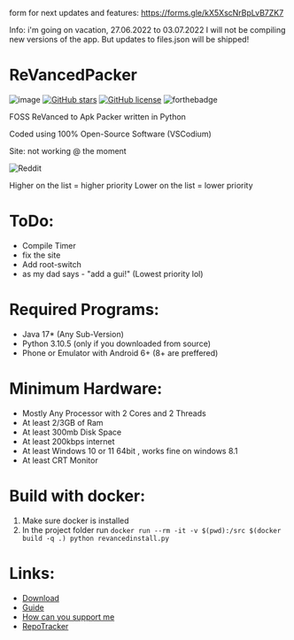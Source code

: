 form for next updates and features: https://forms.gle/kX5XscNrBpLvB7ZK7

Info: i'm going on vacation, 27.06.2022 to 03.07.2022
I will not be compiling new versions of the app. But updates to files.json will be shipped!
# ReVancedPacker
![image](https://forthebadge.com/images/badges/fuck-it-ship-it.svg)
[![GitHub stars](https://img.shields.io/github/stars/xemulat/ReVancedPacker?style=for-the-badge)](https://github.com/xemulat/ReVancedPacker/stargazers)
[![GitHub license](https://img.shields.io/github/license/xemulat/ReVancedPacker?style=for-the-badge)](https://github.com/xemulat/ReVancedPacker/blob/main/LICENSE)
![forthebadge](https://i.imgur.com/RPasORd.png)

FOSS ReVanced to Apk Packer written in Python

Coded using 100% Open-Source Software (VSCodium)

Site: not working @ the moment

![Reddit](https://i.imgur.com/scFNROw.jpeg)

Higher on the list = higher priority
Lower on the list = lower priority
# ToDo:
- Compile Timer
- fix the site
- Add root-switch
- as my dad says - "add a gui!" (Lowest priority lol)

# Required Programs:
- Java 17* (Any Sub-Version)
- Python 3.10.5 (only if you downloaded from source)
- Phone or Emulator with Android 6+ (8+ are preffered)

# Minimum Hardware:
- Mostly Any Processor with 2 Cores and 2 Threads
- At least 2/3GB of Ram
- At least 300mb Disk Space
- At least 200kbps internet
- At least Windows 10 or 11 64bit , works fine on windows 8.1
- At least CRT Monitor

# Build with docker:
1. Make sure docker is installed
2. In the project folder run `docker run --rm -it -v $(pwd):/src $(docker build -q .) python revancedinstall.py`

# Links:
- [Download](https://github.com/xemulat/ReVancedPacker/releases)
- [Guide](https://github.com/xemulat/ReVancedPacker/wiki/How-to-use-this-program-(guide))
- [How can you support me](https://github.com/xemulat/ReVancedPacker/wiki/How-can-you-support-me)
- [RepoTracker](https://repo-tracker.com/r/gh/xemulat/ReVancedPacker)
